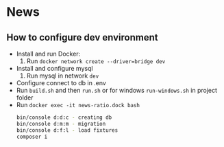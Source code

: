 # News

## How to configure dev environment

- Install and run Docker:
    1. Run `docker network create --driver=bridge dev`
- Install and configure mysql
    1. Run mysql in network `dev`
- Configure connect to db in .env
- Run `build.sh` and then `run.sh` or for windows `run-windows.sh` in project folder
- Run `docker exec -it news-ratio.dock bash`
    ```bash
    bin/console d:d:c - creating db
    bin/console d:m:m - migration
    bin/console d:f:l - load fixtures
    composer i
